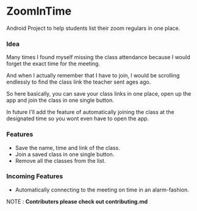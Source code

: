 # ZoomInTime
Android Project to help students list their zoom regulars in one place.

### Idea
Many times I found myself missing the class attendance because I would forget the exact time for the meeting.

And when I actually remember that I have to join, I would be scrolling endlessly to find the class link the teacher sent ages ago.


So here basically, you can save your class links in one place, open up the app and join the class in one single button.


In future I'll add the feature of automatically joining the class at the designated time so you wont even have to open the app.


### Features 
- Save the name, time and link of the class.
- Join a saved class in one single button.
- Remove all the classes from the list.

### Incoming Features
- Automatically connecting to the meeting on time in an alarm-fashion.


NOTE : **Contributers please check out contributing.md**
